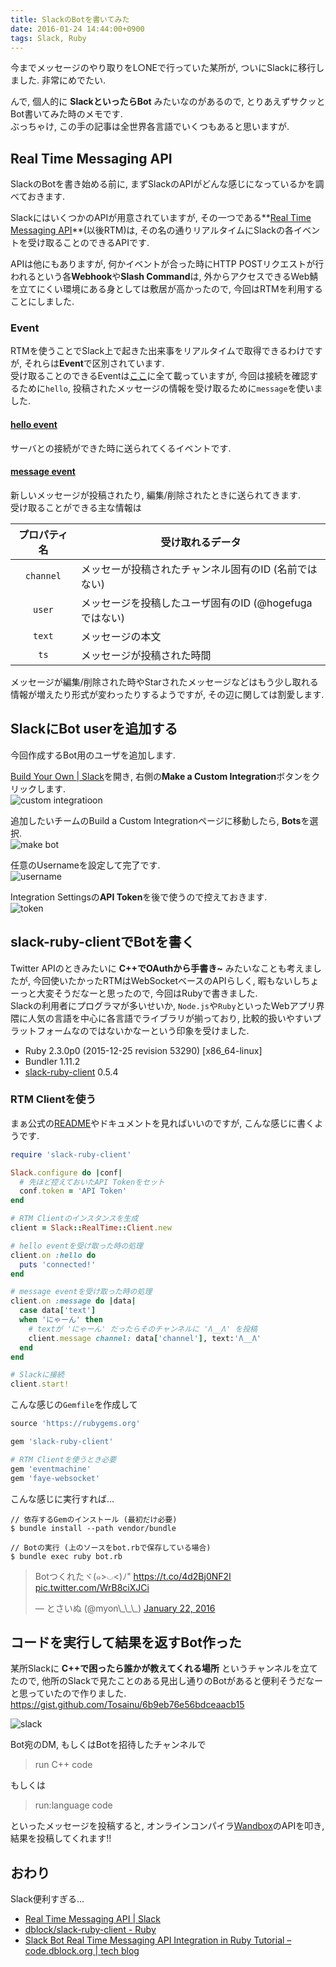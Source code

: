 ```yaml
---
title: SlackのBotを書いてみた
date: 2016-01-24 14:44:00+0900
tags: Slack, Ruby
---
```


今までメッセージのやり取りをL○NEで行っていた某所が, ついにSlackに移行しました. 非常にめでたい.

んで, 個人的に **SlackといったらBot** みたいなのがあるので, とりあえずサクッとBot書いてみた時のメモです.  
ぶっちゃけ, この手の記事は全世界各言語でいくつもあると思いますが.

<!--more-->

## Real Time Messaging API

SlackのBotを書き始める前に, まずSlackのAPIがどんな感じになっているかを調べておきます.

SlackにはいくつかのAPIが用意されていますが, その一つである**[Real Time Messaging API](https://api.slack.com/rtm)**(以後RTM)は, その名の通りリアルタイムにSlackの各イベントを受け取ることのできるAPIです.

APIは他にもありますが, 何かイベントが合った時にHTTP POSTリクエストが行われるという各**Webhook**や**Slash Command**は, 外からアクセスできるWeb鯖を立てにくい環境にある身としては敷居が高かったので, 今回はRTMを利用することにしました.

### Event

RTMを使うことでSlack上で起きた出来事をリアルタイムで取得できるわけですが, それらは**Event**で区別されています.  
受け取ることのできるEventは[ここ](https://api.slack.com/rtm#events)に全て載っていますが, 今回は接続を確認するために`hello`, 投稿されたメッセージの情報を受け取るために`message`を使いました.

#### [hello event](https://api.slack.com/events/hello)

サーバとの接続ができた時に送られてくるイベントです.

#### [message event](https://api.slack.com/events/message)

新しいメッセージが投稿されたり, 編集/削除されたときに送られてきます.  
受け取ることができる主な情報は

| プロパティ名 | 受け取れるデータ |
| :-: | --- |
| `channel` | メッセーが投稿されたチャンネル固有のID (名前ではない) |
| `user` | メッセージを投稿したユーザ固有のID (@hogefugaではない) |
| `text` | メッセージの本文 |
| `ts` | メッセージが投稿された時間 |

メッセージが編集/削除された時やStarされたメッセージなどはもう少し取れる情報が増えたり形式が変わったりするようですが, その辺に関しては割愛します.

## SlackにBot userを追加する

今回作成するBot用のユーザを追加します.

[Build Your Own | Slack](https://slack.com/apps/build)を開き, 右側の**Make a Custom Integration**ボタンをクリックします.  
![custom integratioon](https://lh3.googleusercontent.com/-Sxa9w1uvrHo/VqQ_9dhamrI/AAAAAAAAF3s/1sZ7DV8R1hA/s800-Ic42/2016-01-24-114429_1920x1080_scrot.png)

追加したいチームのBuild a Custom Integrationページに移動したら, **Bots**を選択.  
![make bot](https://lh3.googleusercontent.com/-nM0fG2rMQoI/VqQ_9dI2L5I/AAAAAAAAF34/TccwmkxdEXY/s640-Ic42/2016-01-24-114447_1920x1080_scrot.png)

任意のUsernameを設定して完了です.  
![username](https://lh3.googleusercontent.com/-ww7BaymaO1Q/VqRBVQTXbZI/AAAAAAAAF4I/JDrZTjgvB0Y/s640-Ic42/2016-01-24-114610_1920x1080_scrot.png)

Integration Settingsの**API Token**を後で使うので控えておきます.  
![token](https://lh3.googleusercontent.com/-law3zjyOKrA/VqQ_95TedcI/AAAAAAAAF30/ADnOK5nRJ5o/s640-Ic42/2016-01-24-114704_1920x1080_scrot.png)

## slack-ruby-clientでBotを書く

Twitter APIのときみたいに **C++でOAuthから手書き~** みたいなことも考えましたが, 今回使いたかったRTMはWebSocketベースのAPIらしく, 暇もないしちょーっと大変そうだなーと思ったので, 今回はRubyで書きました.  
Slackの利用者にプログラマが多いせいか, `Node.js`や`Ruby`といったWebアプリ界隈に人気の言語を中心に各言語でライブラリが揃っており, 比較的扱いやすいプラットフォームなのではないかなーという印象を受けました.  

* Ruby 2.3.0p0 (2015-12-25 revision 53290) [x86\_64-linux]
* Bundler 1.11.2
* [slack-ruby-client](https://github.com/dblock/slack-ruby-client) 0.5.4

### RTM Clientを使う

まぁ公式の[README](https://github.com/dblock/slack-ruby-client/blob/faab93a33f59ef89bc97f985437e476b048a086a/README.md#realtime-client)やドキュメントを見ればいいのですが, こんな感じに書くようです.

```ruby
require 'slack-ruby-client'

Slack.configure do |conf|
  # 先ほど控えておいたAPI Tokenをセット
  conf.token = 'API Token'
end

# RTM Clientのインスタンスを生成
client = Slack::RealTime::Client.new

# hello eventを受け取った時の処理
client.on :hello do
  puts 'connected!'
end

# message eventを受け取った時の処理
client.on :message do |data|
  case data['text']
  when 'にゃーん' then
    # textが 'にゃーん' だったらそのチャンネルに 'Λ__Λ' を投稿
    client.message channel: data['channel'], text:'Λ__Λ'
  end
end

# Slackに接続
client.start!
```

こんな感じの`Gemfile`を作成して

```ruby
source 'https://rubygems.org'

gem 'slack-ruby-client'

# RTM Clientを使うとき必要
gem 'eventmachine'
gem 'faye-websocket'
```

こんな感じに実行すれば...

```
// 依存するGemのインストール (最初だけ必要)
$ bundle install --path vendor/bundle

// Botの実行 (上のソースをbot.rbで保存している場合)
$ bundle exec ruby bot.rb
```

<blockquote class="twitter-tweet tw-align-center" data-partner="tweetdeck"><p lang="ja" dir="ltr">Botつくれたヾ(๑&gt;◡&lt;)ﾉ&quot; <a href="https://t.co/4d2Bj0NF2I">https://t.co/4d2Bj0NF2I</a> <a href="https://t.co/WrB8ciXJCi">pic.twitter.com/WrB8ciXJCi</a></p>&mdash; とさいぬ (@myon\_\_\_) <a href="https://twitter.com/myon___/status/690577036096614400">January 22, 2016</a></blockquote>
<script async src="//platform.twitter.com/widgets.js" charset="utf-8"></script>

## コードを実行して結果を返すBot作った

某所Slackに **C++で困ったら誰かが教えてくれる場所** というチャンネルを立てたので, 他所のSlackで見たことのある見出し通りのBotがあると便利そうだなーと思っていたので作りました.  
<https://gist.github.com/Tosainu/6b9eb76e56bdceaacb15>

![slack](https://lh3.googleusercontent.com/-TZACTTl9x8U/VqQuqtcW7WI/AAAAAAAAF3E/S3TdUEotdig/s800-Ic42/2016-01-23-132924_1920x1080_scrot.png)

Bot宛のDM, もしくはBotを招待したチャンネルで

> run C++ code

もしくは

> run:language code

といったメッセージを投稿すると, オンラインコンパイラ[Wandbox](http://melpon.org/wandbox/)のAPIを叩き, 結果を投稿してくれます!!

## おわり

Slack便利すぎる...

* [Real Time Messaging API | Slack](https://api.slack.com/rtm)
* [dblock/slack-ruby-client - Ruby](https://github.com/dblock/slack-ruby-client)
* [Slack Bot Real Time Messaging API Integration in Ruby Tutorial – code.dblock.org | tech blog](http://code.dblock.org/2015/04/28/slack-bot-real-time-messaging-api-integration-tutorial.html)
